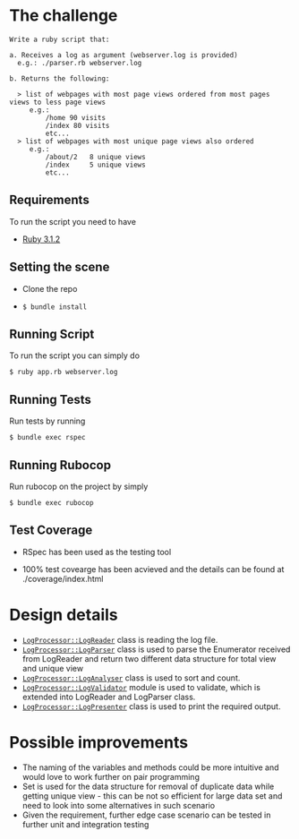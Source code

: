 # The challenge
```
Write a ruby script that:

a. Receives a log as argument (webserver.log is provided)
  e.g.: ./parser.rb webserver.log

b. Returns the following:

  > list of webpages with most page views ordered from most pages views to less page views
     e.g.:
         /home 90 visits
         /index 80 visits
         etc...
  > list of webpages with most unique page views also ordered
     e.g.:
         /about/2   8 unique views
         /index     5 unique views
         etc...
```
## Requirements

To run the script you need to have

- [Ruby 3.1.2](https://www.ruby-lang.org/en/news/2022/04/12/ruby-3-1-2-released/)

## Setting the scene

- Clone the repo

- `$ bundle install`

## Running Script

To run the script you can simply do
```
$ ruby app.rb webserver.log
```

## Running Tests

Run tests by running
```
$ bundle exec rspec
```

## Running Rubocop

Run rubocop on the project by simply  
```
$ bundle exec rubocop
```

## Test Coverage

- RSpec has been used as the testing tool

- 100% test covearge has been acvieved and the details can be found at ./coverage/index.html

# Design details 
+ [`LogProcessor::LogReader`][1] class is reading the log file.
+ [`LogProcessor::LogParser`][2] class is used to parse the Enumerator received from LogReader and return two different data structure for total view and unique view
+ [`LogProcessor::LogAnalyser`][3] class is used to sort and count.
+ [`LogProcessor::LogValidator`][4] module is used to validate, which is extended into LogReader and LogParser class.
+ [`LogProcessor::LogPresenter`][5] class is used to print the required output.

# Possible improvements
+ The naming of the variables and methods could be more intuitive and would love to work further on pair programming  
+ Set is used for the data structure for removal of duplicate data while getting unique view - this can be not so efficient for large data set and need to look into some alternatives in such scenario 
+ Given the requirement, further edge case scenario can be tested in further unit and integration testing

[1]: https://github.com/anupamc/sp_log_parser/blob/main/lib/parser/log_reader.rb
[2]: https://github.com/anupamc/sp_log_parser/blob/main/lib/parser/log_parser.rb
[3]: https://github.com/anupamc/sp_log_parser/tree/main/lib/analyser
[4]: https://github.com/anupamc/sp_log_parser/blob/main/lib/validator/log_validator.rb
[5]: https://github.com/anupamc/sp_log_parser/blob/main/lib/presenter/log_presenter.rb